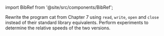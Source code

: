 import BibRef from '@site/src/components/BibRef';

Rewrite the program cat from Chapter 7 using `read`, `write`,
`open` and `close` instead of their standard library equivalents. Perform experiments
to determine the relative speeds of the two versions. <BibRef id='KR1988' pages='p. 174'></BibRef>